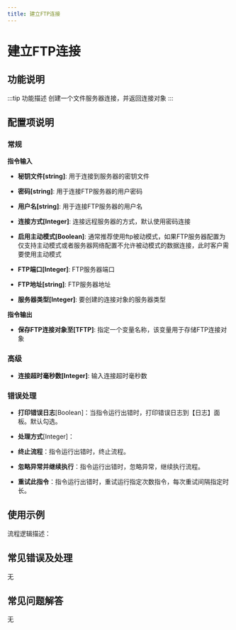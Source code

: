 ```yaml
---
title: 建立FTP连接
---
```


# 建立FTP连接

## 功能说明

:::tip 功能描述
创建一个文件服务器连接，并返回连接对象
:::

## 配置项说明

### 常规

**指令输入**

- **秘钥文件[string]**: 用于连接到服务器的密钥文件

- **密码[string]**: 用于连接FTP服务器的用户密码

- **用户名[string]**: 用于连接FTP服务器的用户名

- **连接方式[Integer]**: 连接远程服务器的方式，默认使用密码连接

- **启用主动模式[Boolean]**: 通常推荐使用ftp被动模式，如果FTP服务器配置为仅支持主动模式或者服务器网络配置不允许被动模式的数据连接，此时客户需要使用主动模式

- **FTP端口[Integer]**: FTP服务器端口

- **FTP地址[string]**: FTP服务器地址

- **服务器类型[Integer]**: 要创建的连接对象的服务器类型


**指令输出**

- **保存FTP连接对象至[TFTP]**: 指定一个变量名称，该变量用于存储FTP连接对象

### 高级

- **连接超时毫秒数[Integer]**: 输入连接超时毫秒数

### 错误处理

- **打印错误日志**[Boolean]：当指令运行出错时，打印错误日志到【日志】面板。默认勾选。

- **处理方式**[Integer]：

 - **终止流程**：指令运行出错时，终止流程。

 - **忽略异常并继续执行**：指令运行出错时，忽略异常，继续执行流程。

 - **重试此指令**：指令运行出错时，重试运行指定次数指令，每次重试间隔指定时长。

## 使用示例

流程逻辑描述：

## 常见错误及处理

无

## 常见问题解答

无

